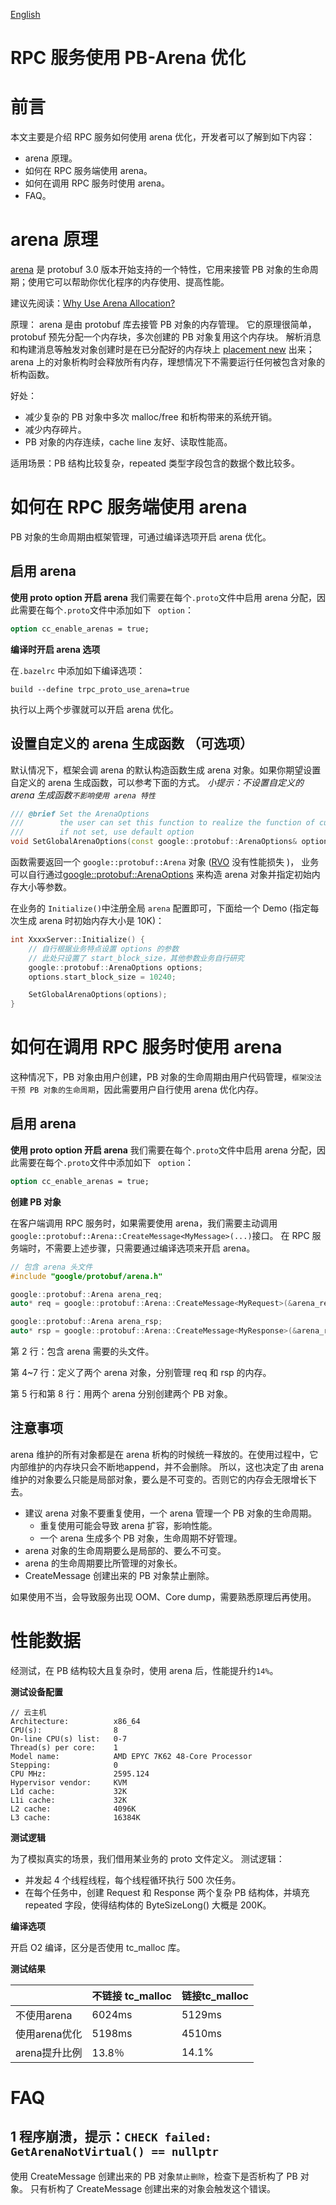 [English](../en/pb_arena.md)

# RPC 服务使用 PB-Arena 优化

# 前言

本文主要是介绍 RPC 服务如何使用 arena 优化，开发者可以了解到如下内容：

* arena 原理。
* 如何在 RPC 服务端使用 arena。
* 如何在调用 RPC 服务时使用 arena。
* FAQ。

# arena 原理

[arena](https://developers.google.com/protocol-buffers/docs/reference/overview)
是 protobuf 3.0 版本开始支持的一个特性，它用来接管 PB 对象的生命周期；使用它可以帮助你优化程序的内存使用、提高性能。

建议先阅读：[Why Use Arena Allocation?](https://developers.google.com/protocol-buffers/docs/reference/arenas#why)

原理：
arena 是由 protobuf 库去接管 PB 对象的内存管理。
它的原理很简单，protobuf 预先分配一个内存块，多次创建的 PB 对象复用这个内存块。
解析消息和构建消息等触发对象创建时是在已分配好的内存块上
[placement new](https://github.com/protocolbuffers/protobuf/blob/v3.8.0/src/google/protobuf/arena.h#L611) 出来；
arena 上的对象析构时会释放所有内存，理想情况下不需要运行任何被包含对象的析构函数。

好处：

* 减少复杂的 PB 对象中多次 malloc/free 和析构带来的系统开销。
* 减少内存碎片。
* PB 对象的内存连续，cache line 友好、读取性能高。

适用场景：PB 结构比较复杂，repeated 类型字段包含的数据个数比较多。

# 如何在 RPC 服务端使用 arena

PB 对象的生命周期由框架管理，可通过编译选项开启 arena 优化。

## 启用 arena

**使用 proto option 开启 arena**
我们需要在每个`.proto`文件中启用 arena 分配，因此需要在每个`.proto`文件中添加如下 ` option`：

```protobuf
option cc_enable_arenas = true;
```

**编译时开启 arena 选项**

在`.bazelrc` 中添加如下编译选项：

```
build --define trpc_proto_use_arena=true
```

执行以上两个步骤就可以开启 arena 优化。

## 设置自定义的 arena 生成函数 （可选项）

默认情况下，框架会调 arena 的默认构造函数生成 arena 对象。如果你期望设置自定义的 arena 生成函数，可以参考下面的方式。
*小提示：不设置自定义的 arena 生成函数`不影响使用 arena 特性`*

```cpp
/// @brief Set the ArenaOptions
///        the user can set this function to realize the function of customizing Arena's Options
///        if not set, use default option
void SetGlobalArenaOptions(const google::protobuf::ArenaOptions& options);
```

函数需要返回一个 `google::protobuf::Arena` 对象
([RVO](https://en.cppreference.com/w/cpp/language/copy_elision) 没有性能损失 )，
业务可以自行通过[google::protobuf::ArenaOptions](https://github.com/protocolbuffers/protobuf/blob/master/src/google/protobuf/arena.h#L130)
来构造 arena 对象并指定初始内存大小等参数。

在业务的 `Initialize()`中注册全局 `arena` 配置即可，下面给一个 Demo (指定每次生成 arena 时初始内存大小是 10K)：

```cpp
int XxxxServer::Initialize() {
    // 自行根据业务特点设置 options 的参数
    // 此处只设置了 start_block_size，其他参数业务自行研究
    google::protobuf::ArenaOptions options;
    options.start_block_size = 10240;

    SetGlobalArenaOptions(options);
}
```

# 如何在调用 RPC 服务时使用 arena

这种情况下，PB 对象由用户创建，PB 对象的生命周期由用户代码管理，`框架没法干预 PB 对象的生命周期`，因此需要用户自行使用 arena
优化内存。

## 启用 arena

**使用 proto option 开启 arena**
我们需要在每个`.proto`文件中启用 arena 分配，因此需要在每个`.proto`文件中添加如下 ` option`：

```protobuf
option cc_enable_arenas = true;
```

**创建 PB 对象**

在客户端调用 RPC 服务时，如果需要使用 arena，我们需要主动调用`google::protobuf::Arena::CreateMessage<MyMessage>(...)`接口。
在 RPC 服务端时，不需要上述步骤，只需要通过编译选项来开启 arena。

```cpp
// 包含 arena 头文件
#include "google/protobuf/arena.h"

google::protobuf::Arena arena_req;
auto* req = google::protobuf::Arena::CreateMessage<MyRequest>(&arena_req);

google::protobuf::Arena arena_rsp;
auto* rsp = google::protobuf::Arena::CreateMessage<MyResponse>(&arena_rsp);
```

第 2 行：包含 arena 需要的头文件。

第 4~7 行：定义了两个 arena 对象，分别管理 req 和 rsp 的内存。

第 5 行和第 8 行：用两个 arena 分别创建两个 PB 对象。

## 注意事项

arena 维护的所有对象都是在 arena 析构的时候统一释放的。在使用过程中，它内部维护的内存块只会不断地append，并不会删除。
所以，这也决定了由 arena 维护的对象要么只能是局部对象，要么是不可变的。否则它的内存会无限增长下去。

- 建议 arena 对象不要重复使用，一个 arena 管理一个 PB 对象的生命周期。
    - 重复使用可能会导致 arena 扩容，影响性能。
    - 一个 arena 生成多个 PB 对象，生命周期不好管理。
- arena 对象的生命周期要么是局部的、要么不可变。
- arena 的生命周期要比所管理的对象长。
- CreateMessage 创建出来的 PB 对象禁止删除。

如果使用不当，会导致服务出现 OOM、Core dump，需要熟悉原理后再使用。

# 性能数据

经测试，在 PB 结构较大且复杂时，使用 arena 后，性能提升约`14%`。

**测试设备配置**

```
// 云主机
Architecture:          x86_64
CPU(s):                8
On-line CPU(s) list:   0-7
Thread(s) per core:    1
Model name:            AMD EPYC 7K62 48-Core Processor
Stepping:              0
CPU MHz:               2595.124
Hypervisor vendor:     KVM
L1d cache:             32K
L1i cache:             32K
L2 cache:              4096K
L3 cache:              16384K
```

**测试逻辑**

为了模拟真实的场景，我们借用某业务的 proto 文件定义。
测试逻辑：

* 并发起 4 个线程线程，每个线程循环执行 500 次任务。
* 在每个任务中，创建 Request 和 Response 两个复杂 PB 结构体，并填充 repeated 字段，使得结构体的 ByteSizeLong() 大概是 200K。

**编译选项**

开启 O2 编译，区分是否使用 tc_malloc 库。

**测试结果**

|           | 不链接 tc_malloc | 链接tc_malloc |
|-----------|---------------|-------------|
| 不使用arena  | 6024ms        | 5129ms      |
| 使用arena优化 | 5198ms        | 4510ms      |
| arena提升比例 | 13.8％         | 14.1%       |

# FAQ

## 1 程序崩溃，提示：`CHECK failed: GetArenaNotVirtual() == nullptr`
使用 CreateMessage 创建出来的 PB 对象`禁止删除`，检查下是否析构了 PB 对象。
只有析构了 CreateMessage 创建出来的对象会触发这个错误。
